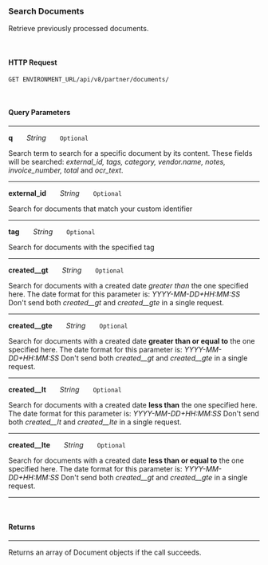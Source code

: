 ### Search Documents

Retrieve previously processed documents.

&nbsp;
&nbsp;

#### HTTP Request
```shell
GET ENVIRONMENT_URL/api/v8/partner/documents/
```

&nbsp;
&nbsp;

#### Query Parameters

---
**q** &nbsp; &nbsp; &nbsp; *String* &nbsp; &nbsp; &nbsp; `Optional`

Search term to search for a specific document by its content.
These fields will be searched:
*external_id, tags, category, vendor.name, notes, invoice_number, total* and *ocr_text*.

---
**external_id** &nbsp; &nbsp; &nbsp; *String* &nbsp; &nbsp; &nbsp; `Optional`

Search for documents that match your custom identifier

---
**tag** &nbsp; &nbsp; &nbsp; *String* &nbsp; &nbsp; &nbsp; `Optional`

Search for documents with the specified tag

---
**created__gt** &nbsp; &nbsp; &nbsp; *String* &nbsp; &nbsp; &nbsp; `Optional`

Search for documents with a created date *greater than* the one specified here.
The date format for this parameter is: *YYYY-MM-DD+HH:MM:SS*
Don't send both *created__gt* and *created__gte* in a single request.

---
**created__gte** &nbsp; &nbsp; &nbsp; *String* &nbsp; &nbsp; &nbsp; `Optional`

Search for documents with a created date **greater than or equal to** the one specified here.
The date format for this parameter is: *YYYY-MM-DD+HH:MM:SS*
Don't send both *created__gt* and *created__gte* in a single request.

---
**created__lt** &nbsp; &nbsp; &nbsp; *String* &nbsp; &nbsp; &nbsp; `Optional`

Search for documents with a created date **less than** the one specified here.
The date format for this parameter is: *YYYY-MM-DD+HH:MM:SS*
Don't send both *created__lt* and *created__lte* in a single request.

---
**created__lte** &nbsp; &nbsp; &nbsp; *String* &nbsp; &nbsp; &nbsp; `Optional`

Search for documents with a created date **less than or equal to** the one specified here.
The date format for this parameter is: *YYYY-MM-DD+HH:MM:SS*
Don't send both *created__gt* and *created__gte* in a single request.

---
&nbsp;
&nbsp;

#### Returns

---

Returns an array of Document objects if the call succeeds.